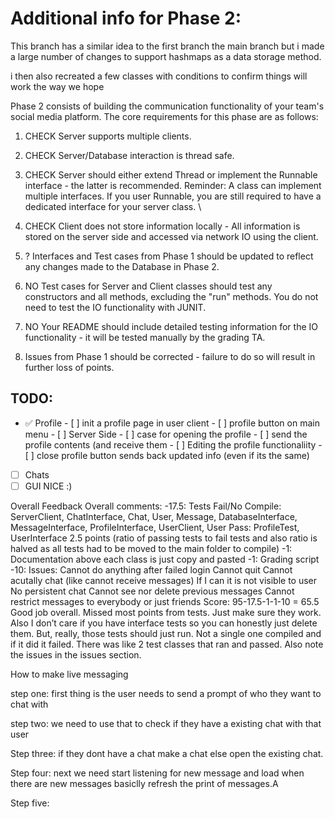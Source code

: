 # Additional info for Phase 2:

This branch has a similar idea to the first branch the main branch but i made a large number of changes to support hashmaps as a data storage method.

i then also recreated a few classes with conditions to confirm things will work the way we hope

Phase 2 consists of building the communication functionality of your team's social media platform. The core requirements for this phase are as follows:

1. CHECK Server supports multiple clients. 
    
2. CHECK Server/Database interaction is thread safe. 

3. CHECK Server should either extend Thread or implement the Runnable interface - the latter is recommended. Reminder: A class can implement multiple interfaces. If you user Runnable, you are still required to have a dedicated interface for your server class. \
    
	
4. CHECK Client does not store information locally - All information is stored on the server side and accessed via network IO using the client.
    
5. ? Interfaces and Test cases from Phase 1 should be updated to reflect any changes made to the Database in Phase 2.
    
6. NO Test cases for Server and Client classes should test any constructors and all methods, excluding the "run" methods. You do not need to test the IO functionality with JUNIT. 
    
7. NO Your README should include detailed testing information for the IO functionality - it will be tested manually by the grading TA.
    
8. Issues from Phase 1 should be corrected - failure to do so will result in further loss of points.

 ## TODO:

- ✅ Profile
      - [ ] init a profile page in user client
      - [ ] profile button on main menu
      - [ ] Server Side
            - [ ] case for opening the profile
            - [ ] send the profile contents (and receive them
      - [ ] Editing the profile functionaliity
            - [ ] close profile button sends back updated info (even if its the same)
- [ ] Chats
- [ ] GUI NICE :)

Overall Feedback
Overall comments: -17.5: Tests Fail/No Compile: ServerClient, ChatInterface, Chat, User, Message, DatabaseInterface, MessageInterface, ProfileInterface, UserClient, User Pass: ProfileTest, UserInterface 2.5 points (ratio of passing tests to fail tests and also ratio is halved as all tests had to be moved to the main folder to compile) -1: Documentation above each class is just copy and pasted -1: Grading script -10: Issues: Cannot do anything after failed login Cannot quit Cannot acutally chat (like cannot receive messages) If I can it is not visible to user No persistent chat Cannot see nor delete previous messages Cannot restrict messages to everybody or just friends Score: 95-17.5-1-1-10 = 65.5 Good job overall. Missed most points from tests. Just make sure they work. Also I don’t care if you have interface tests so you can honestly just delete them. But, really, those tests should just run. Not a single one compiled and if it did it failed. There was like 2 test classes that ran and passed. Also note the issues in the issues section. 



How to make live messaging


step one: first thing is the user needs to send a prompt of who they want to chat with 

step two: we need to use that to check if they have a existing chat with that user

Step three: if they dont have a chat make a chat else open the existing chat.

Step four: next we need start listening for new message and load when there are new messages basiclly refresh the print of messages.A

Step five:
